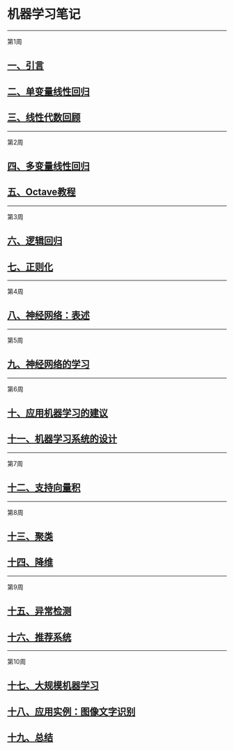 # 机器学习笔记
****
第1周
## [一、引言](./week01_01.html)
## [二、单变量线性回归](./week01_02.html)
## [三、线性代数回顾](./week01_03.html)

****
第2周
## [四、多变量线性回归](./week02_04.html)
## [五、Octave教程](./week02_05.html)

****
第3周
## [六、逻辑回归](./week03_06.html)
## [七、正则化](./week03_07.html)

****
第4周
## [八、神经网络：表述](./week04_08.html)

****
第5周
## [九、神经网络的学习](./week05_09.html)

****
第6周
## [十、应用机器学习的建议](./week06_10.html)
## [十一、机器学习系统的设计](./week06_11.html)

****
第7周
## [十二、支持向量积](./week07_12.html)

****
第8周
## [十三、聚类](./week08_13.html)
## [十四、降维](./week08_14.html)

****
第9周
## [十五、异常检测](./week09_15.html)
## [十六、推荐系统](./week09_16.html)

****
第10周
## [十七、大规模机器学习](./week10_17.html)
## [十八、应用实例：图像文字识别](./week10_18.html)
## [十九、总结](./week10_19.html)
